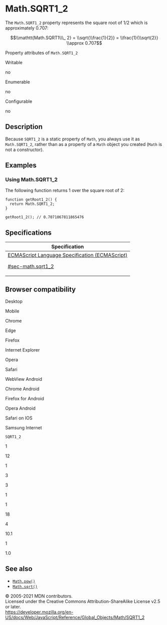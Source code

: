 # Math.SQRT1_2

The `Math.SQRT1_2` property represents the square root of 1/2 which is approximately 0.707:

$$\\mathtt{Math.SQRT1\\\_ 2} = \\sqrt{\\frac{1}{2}} = \\frac{1}{\\sqrt{2}} \\approx 0.707$$

Property attributes of `Math.SQRT1_2`

Writable

no

Enumerable

no

Configurable

no

## Description

Because `SQRT1_2` is a static property of `Math`, you always use it as `Math.SQRT1_2`, rather than as a property of a `Math` object you created (`Math` is not a constructor).

## Examples

### Using Math.SQRT1_2

The following function returns 1 over the square root of 2:

    function getRoot1_2() {
      return Math.SQRT1_2;
    }

    getRoot1_2(); // 0.7071067811865476

## Specifications

<table><thead><tr class="header"><th>Specification</th></tr></thead><tbody><tr class="odd"><td><a href="https://tc39.es/ecma262/#sec-math.sqrt1_2">ECMAScript Language Specification (ECMAScript) 
<br/>

<span class="small">#sec-math.sqrt1_2</span></a></td></tr></tbody></table>

## Browser compatibility

Desktop

Mobile

Chrome

Edge

Firefox

Internet Explorer

Opera

Safari

WebView Android

Chrome Android

Firefox for Android

Opera Android

Safari on IOS

Samsung Internet

`SQRT1_2`

1

12

1

3

3

1

1

18

4

10.1

1

1.0

## See also

-   [`Math.pow()`](pow)
-   [`Math.sqrt()`](sqrt)

© 2005-2021 MDN contributors.  
Licensed under the Creative Commons Attribution-ShareAlike License v2.5 or later.  
<a href="https://developer.mozilla.org/en-US/docs/Web/JavaScript/Reference/Global_Objects/Math/SQRT1_2" class="_attribution-link">https://developer.mozilla.org/en-US/docs/Web/JavaScript/Reference/Global_Objects/Math/SQRT1_2</a>
